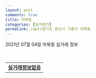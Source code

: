 ```yaml
---
layout: post
comments: true
title: 마북동
categories: [실거래가]
permalink: /apt/경기도 용인시 기흥구 마북동
---
```


2021년 07월 04일 마북동 실거래 정보

<script type="text/javascript">
  google.charts.load('current', {'packages':['corechart']});
  google.charts.setOnLoadCallback(drawChart);

  function drawChart() {
    var data = google.visualization.arrayToDataTable([['거래일', '매매', '전월세', '전매'], ['20-07', 103, 86, 0], ['20-08', 59, 68, 0], ['20-09', 34, 48, 0], ['20-10', 51, 69, 0], ['20-11', 81, 54, 0], ['20-12', 103, 66, 0], ['21-01', 48, 38, 0], ['21-02', 30, 55, 0], ['21-03', 31, 72, 0], ['21-04', 28, 40, 0], ['21-05', 26, 51, 0], ['21-06', 5, 30, 0]]);

    var options = {
      title: '최근 유형별 거래량 추이',
      legend: { position: 'bottom' }
    };

    var chart = new google.visualization.LineChart(document.getElementById('columnchart_material'));
    chart.draw(data, (options));
  }
</script>

<div id="columnchart_material" style="width: 95%; margin-left: -35px; display: block"></div>
<br>
<table>
  <tr>
    <td colspan="4" style="font-weight: bold;"><a href="https://search.naver.com/search.naver?query=마북동 실거래정보없음">실거래정보없음</a></td>
  </tr>
    
</table>
    